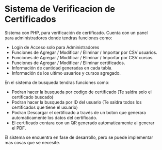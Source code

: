 # Sistema de Verificacion de Certificados
Sistema con PHP, para verificación de certificado. 
Cuenta con un panel para administradores donde tendras funciones como:

- Login de Acceso solo para Administradores
- Funciones de Agregar / Modificar / Eliminar / Importar por CSV usuarios.
- Funciones de Agregar / Modificar / Eliminar / Importar por CSV cursos.
- Funciones de Agregar / Modificar / Eliminar certificados.
- Información de cantidad generadas en cada tabla.
- Información de los ultimo usuarios y cursos agregado.

En el sistema de busqueda tendras funciones como:

- Podran hacer la busqueda por codigo de certificado (Te saldra solo el certificado buscado)
- Podran hacer la busqueda por ID del usuario (Te saldra todos los certificados que tiene el usuario)
- Podran Descargar el certificado a través de un boton que generara automaticamente los datos del certificado.
- El certificado contara con un QR generado automaticamente al generar el PDF.

El sistema se encuentra en fase de desarrollo, pero se puede implementar mas cosas que se necesite.
